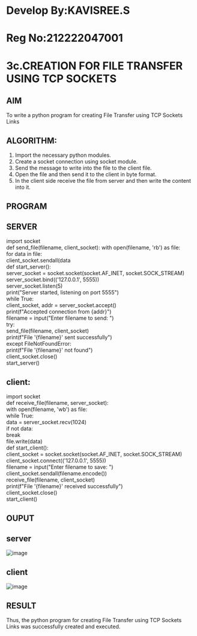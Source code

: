 # Develop By:KAVISREE.S
# Reg No:212222047001
# 3c.CREATION FOR FILE TRANSFER USING TCP SOCKETS
## AIM
To write a python program for creating File Transfer using TCP Sockets Links
## ALGORITHM:
1. Import the necessary python modules.
2. Create a socket connection using socket module.
3. Send the message to write into the file to the client file.
4. Open the file and then send it to the client in byte format.
5. In the client side receive the file from server and then write the content into it.
## PROGRAM
## SERVER

import socket   
def send_file(filename, client_socket):
    with open(filename, 'rb') as file:  
        for data in file:   
            client_socket.sendall(data   
def start_server():    
    server_socket = socket.socket(socket.AF_INET, socket.SOCK_STREAM)    
    server_socket.bind(('127.0.0.1', 5555))      
    server_socket.listen(5)      
    print("Server started, listening on port 5555")   
    while True:   
        client_socket, addr = server_socket.accept()   
        print(f"Accepted connection from {addr}")   
        filename = input("Enter filename to send: ")   
        try:    
            send_file(filename, client_socket)   
            print(f"File '{filename}' sent successfully")   
        except FileNotFoundError:   
            print(f"File '{filename}' not found")    
        client_socket.close()   
start_server()    
## client:
import socket   
def receive_file(filename, server_socket):   
    with open(filename, 'wb') as file:   
        while True:    
            data = server_socket.recv(1024)   
            if not data:    
                break   
            file.write(data)    
def start_client():    
    client_socket = socket.socket(socket.AF_INET, socket.SOCK_STREAM)   
    client_socket.connect(('127.0.0.1', 5555))    
    filename = input("Enter filename to save: ")    
    client_socket.sendall(filename.encode())   
    receive_file(filename, client_socket)   
    print(f"File '{filename}' received successfully")    
    client_socket.close()   
start_client()    

## OUPUT
## server 
![image](https://github.com/kavisree86/3c.FILE_TRANSFER_USING_TCP_SOCKETS/assets/145759687/036d8c01-c29e-42ac-9f52-5fa52896ff21)
## client
![image](https://github.com/kavisree86/3c.FILE_TRANSFER_USING_TCP_SOCKETS/assets/145759687/9b5d4eb6-8de7-49b2-90ce-4714e37eb771)

## RESULT
Thus, the python program for creating File Transfer using TCP Sockets Links was 
successfully created and executed.

